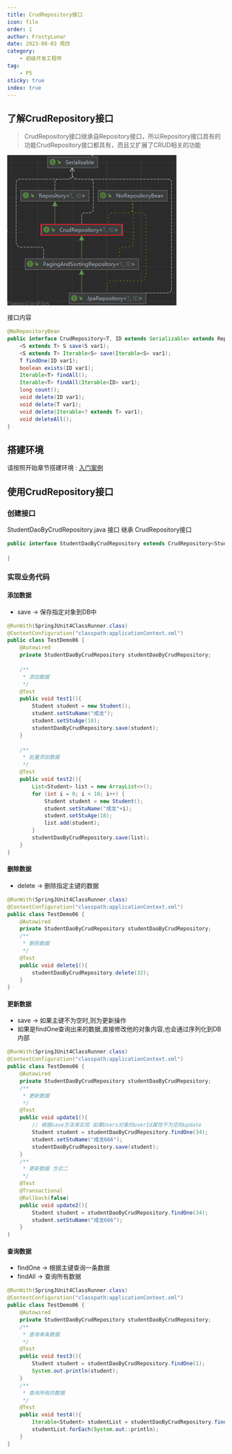 ```yaml
---
title: CrudRepository接口
icon: file
order: 1
author: FrostyLunar
date: 2023-08-03 周四
category:
	- 初级开发工程师
tag:
	- P5
sticky: true
index: true
---
```


## 了解CrudRepository接口

> CrudRepository接口继承自Repository接口，所以Repository接口具有的功能CrudRepository接口都具有，而且又扩展了CRUD相关的功能

![](assets/image-20230803111732559.png)

接口内容

```Java
@NoRepositoryBean
public interface CrudRepository<T, ID extends Serializable> extends Repository<T, ID> {
    <S extends T> S save(S var1);
    <S extends T> Iterable<S> save(Iterable<S> var1);
    T findOne(ID var1);
    boolean exists(ID var1);
    Iterable<T> findAll();
    Iterable<T> findAll(Iterable<ID> var1);
    long count();
    void delete(ID var1);
    void delete(T var1);
    void delete(Iterable<? extends T> var1);
    void deleteAll();
}
```

## 搭建环境

请按照开始章节搭建环境 : [入门案例](../01_入门案例/入门案例.md)
## 使用CrudRepository接口

### 创建接口

StudentDaoByCrudRepository.java 接口 继承 CrudRepository接口
```Java
public interface StudentDaoByCrudRepository extends CrudRepository<Student, Integer> {

}
```
### 实现业务代码

#### 添加数据

- save -> 保存指定对象到DB中

```java
@RunWith(SpringJUnit4ClassRunner.class)
@ContextConfiguration("classpath:applicationContext.xml")
public class TestDemo06 {
    @Autowired
    private StudentDaoByCrudRepository studentDaoByCrudRepository;
    
    /**
     * 添加数据
     */
    @Test
    public void test1(){
        Student student = new Student();
        student.setStuName("成龙");
        student.setStuAge(18);
        studentDaoByCrudRepository.save(student);
    }
	
    /**
     * 批量添加数据
     */
    @Test
    public void test2(){
        List<Student> list = new ArrayList<>();
        for (int i = 0; i < 10; i++) {
            Student student = new Student();
            student.setStuName("成龙"+i);
            student.setStuAge(18);
            list.add(student);
        }
        studentDaoByCrudRepository.save(list);
    }
}
```

#### 删除数据

- delete -> 删除指定主键的数据

```java
@RunWith(SpringJUnit4ClassRunner.class)
@ContextConfiguration("classpath:applicationContext.xml")
public class TestDemo06 {
    @Autowired
    private StudentDaoByCrudRepository studentDaoByCrudRepository;
    /**
     * 删除数据
     */
    @Test
    public void delete1(){
        studentDaoByCrudRepository.delete(32);
    }
}
```

#### 更新数据

- save -> 如果主键不为空时,则为更新操作
- 如果是findOne查询出来的数据,直接修改他的对象内容,也会通过序列化到DB内部

```java
@RunWith(SpringJUnit4ClassRunner.class)
@ContextConfiguration("classpath:applicationContext.xml")
public class TestDemo06 {
    @Autowired
    private StudentDaoByCrudRepository studentDaoByCrudRepository;
    /**
     * 更新数据
     */
    @Test
    public void update1(){
        // 根据save方法来实现 如果Users对象的userId属性不为空则update
        Student student = studentDaoByCrudRepository.findOne(34);
        student.setStuName("成龙666");
        studentDaoByCrudRepository.save(student);
    }
    /**
     * 更新数据 方式二
     */
    @Test
    @Transactional
    @Rollback(false)
    public void update2(){
        Student student = studentDaoByCrudRepository.findOne(34);
        student.setStuName("成龙666");
    }
}
```

#### 查询数据

- findOne -> 根据主键查询一条数据
- findAll -> 查询所有数据

```java
@RunWith(SpringJUnit4ClassRunner.class)
@ContextConfiguration("classpath:applicationContext.xml")
public class TestDemo06 {
    @Autowired
    private StudentDaoByCrudRepository studentDaoByCrudRepository;
    /**
     * 查询单条数据
     */
    @Test
    public void test3(){
        Student student = studentDaoByCrudRepository.findOne(1);
        System.out.println(student);
    }
    /**
     * 查询所有的数据
     */
    @Test
    public void test4(){
        Iterable<Student> studentList = studentDaoByCrudRepository.findAll();
        studentList.forEach(System.out::println);
    }
}
```